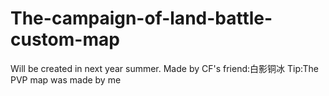 # The-campaign-of-land-battle-custom-map
Will be created in next year summer.
Made by CF's friend:白影铜冰
Tip:The PVP map was made by me
